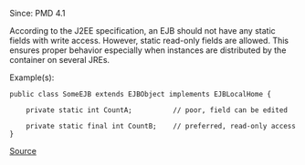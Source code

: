 Since: PMD 4.1

According to the J2EE specification, an EJB should not have any static fields
with write access. However, static read-only fields are allowed. This ensures proper
behavior especially when instances are distributed by the container on several JREs.

Example(s):
```
public class SomeEJB extends EJBObject implements EJBLocalHome {

	private static int CountA;			// poor, field can be edited

	private static final int CountB;	// preferred, read-only access
}
```

[Source](https://pmd.github.io/pmd-5.5.4/pmd-java/rules/java/j2ee.html#StaticEJBFieldShouldBeFinal)
